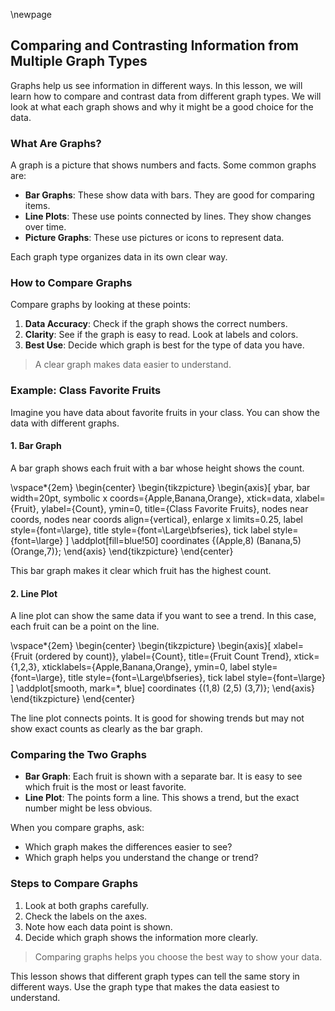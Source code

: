 \newpage
## Comparing and Contrasting Information from Multiple Graph Types

Graphs help us see information in different ways. In this lesson, we will learn how to compare and contrast data from different graph types. We will look at what each graph shows and why it might be a good choice for the data.

### What Are Graphs?

A graph is a picture that shows numbers and facts. Some common graphs are:

- **Bar Graphs**: These show data with bars. They are good for comparing items.
- **Line Plots**: These use points connected by lines. They show changes over time.
- **Picture Graphs**: These use pictures or icons to represent data.

Each graph type organizes data in its own clear way.

### How to Compare Graphs

Compare graphs by looking at these points:

1. **Data Accuracy**: Check if the graph shows the correct numbers.
2. **Clarity**: See if the graph is easy to read. Look at labels and colors.
3. **Best Use**: Decide which graph is best for the type of data you have.

> A clear graph makes data easier to understand.

### Example: Class Favorite Fruits

Imagine you have data about favorite fruits in your class. You can show the data with different graphs.

#### 1. Bar Graph

A bar graph shows each fruit with a bar whose height shows the count.

\vspace*{2em}
\begin{center}
\begin{tikzpicture}
\begin{axis}[
    ybar,
    bar width=20pt,
    symbolic x coords={Apple,Banana,Orange},
    xtick=data,
    xlabel={Fruit},
    ylabel={Count},
    ymin=0,
    title={Class Favorite Fruits},
    nodes near coords,
    nodes near coords align={vertical},
    enlarge x limits=0.25,
    label style={font=\large},
    title style={font=\Large\bfseries},
    tick label style={font=\large}
]
\addplot[fill=blue!50] coordinates {(Apple,8) (Banana,5) (Orange,7)};
\end{axis}
\end{tikzpicture}
\end{center}

This bar graph makes it clear which fruit has the highest count.

#### 2. Line Plot

A line plot can show the same data if you want to see a trend. In this case, each fruit can be a point on the line.

\vspace*{2em}
\begin{center}
\begin{tikzpicture}
\begin{axis}[
    xlabel={Fruit (ordered by count)},
    ylabel={Count},
    title={Fruit Count Trend},
    xtick={1,2,3},
    xticklabels={Apple,Banana,Orange},
    ymin=0,
    label style={font=\large},
    title style={font=\Large\bfseries},
    tick label style={font=\large}
]
\addplot[smooth, mark=*, blue] coordinates {(1,8) (2,5) (3,7)};
\end{axis}
\end{tikzpicture}
\end{center}

The line plot connects points. It is good for showing trends but may not show exact counts as clearly as the bar graph.

### Comparing the Two Graphs

- **Bar Graph**: Each fruit is shown with a separate bar. It is easy to see which fruit is the most or least favorite.
- **Line Plot**: The points form a line. This shows a trend, but the exact number might be less obvious.

When you compare graphs, ask:

- Which graph makes the differences easier to see?
- Which graph helps you understand the change or trend?

### Steps to Compare Graphs

1. Look at both graphs carefully.
2. Check the labels on the axes.
3. Note how each data point is shown.
4. Decide which graph shows the information more clearly.

> Comparing graphs helps you choose the best way to show your data.

This lesson shows that different graph types can tell the same story in different ways. Use the graph type that makes the data easiest to understand.

